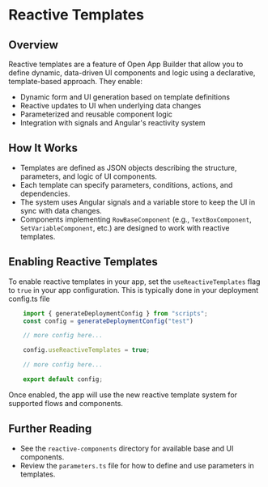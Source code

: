 
# Reactive Templates

## Overview

Reactive templates are a feature of Open App Builder that allow you to define dynamic, data-driven UI components and logic using a declarative, template-based approach. They enable:

- Dynamic form and UI generation based on template definitions
- Reactive updates to UI when underlying data changes
- Parameterized and reusable component logic
- Integration with signals and Angular's reactivity system

## How It Works

- Templates are defined as JSON objects describing the structure, parameters, and logic of UI components.
- Each template can specify parameters, conditions, actions, and dependencies.
- The system uses Angular signals and a variable store to keep the UI in sync with data changes.
- Components implementing `RowBaseComponent` (e.g., `TextBoxComponent`, `SetVariableComponent`, etc.) are designed to work with reactive templates.

## Enabling Reactive Templates

To enable reactive templates in your app, set the `useReactiveTemplates` flag to `true` in your app configuration. This is typically done in your deployment config.ts file

```typescript
    import { generateDeploymentConfig } from "scripts";
    const config = generateDeploymentConfig("test")

    // more config here... 

    config.useReactiveTemplates = true;

    // more config here... 

    export default config;
```

Once enabled, the app will use the new reactive template system for supported flows and components.

## Further Reading

- See the `reactive-components` directory for available base and UI components.
- Review the `parameters.ts` file for how to define and use parameters in templates.

